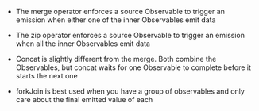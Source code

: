 - The merge operator enforces a source Observable to trigger an emission when either one of the inner Observables emit data

- The zip operator enforces a source Observable to trigger an emission when all the inner Observables emit data

- Concat is slightly different from the merge. Both combine the Observables, but concat waits for one Observable to complete before it starts the next one

- forkJoin is best used when you have a group of observables and only care about the final emitted value of each